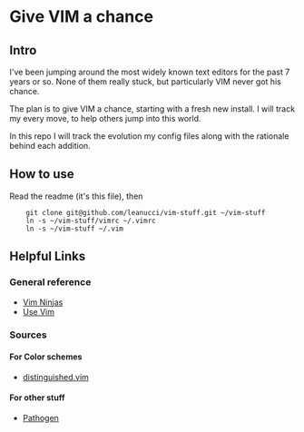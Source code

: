 # Give VIM a chance

## Intro

I've been jumping around the most widely known text editors for the past 7 years or so. None of them really stuck, but particularly VIM never got his chance.

The plan is to give VIM a chance, starting with a fresh new install. I will track my every move, to help others jump into this world.

In this repo I will track the evolution my config files along with the rationale behind each addition.

## How to use

Read the readme (it's this file), then

		git clone git@github.com/leanucci/vim-stuff.git ~/vim-stuff
		ln -s ~/vim-stuff/vimrc ~/.vimrc
		ln -s ~/vim-stuff ~/.vim

## Helpful Links

### General reference

* [Vim Ninjas](http://www.vimninjas.com/)
* [Use Vim](http://usevim.com/)

### Sources

#### For Color schemes

* [distinguished.vim](https://github.com/Lokaltog/vim-distinguished)

#### For other stuff

* [Pathogen](https://github.com/tpope/vim-pathogen)
